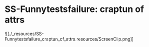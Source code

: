 # SS-Funnytestsfailure: craptun of attrs

![[./_resources/SS-Funnytestsfailure_craptun_of_attrs.resources/ScreenClip.png]]
